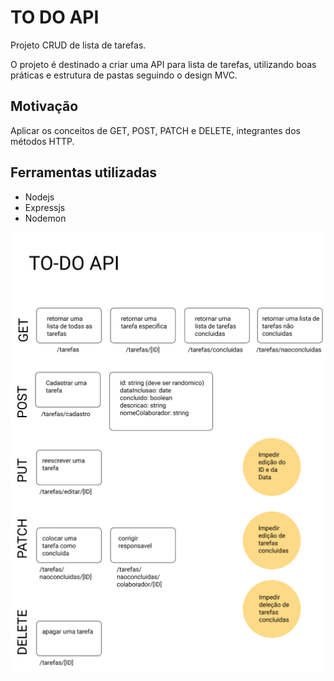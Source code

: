 # TO DO API

Projeto CRUD de lista de tarefas.

O projeto é destinado a criar uma API para lista de tarefas, utilizando boas práticas e estrutura de pastas seguindo o design MVC.

## Motivação

Aplicar os conceitos de GET, POST, PATCH e DELETE, integrantes dos métodos HTTP.

## Ferramentas utilizadas

- Nodejs
- Expressjs
- Nodemon

![Regras do projeto](to-do-api/regras.png)

